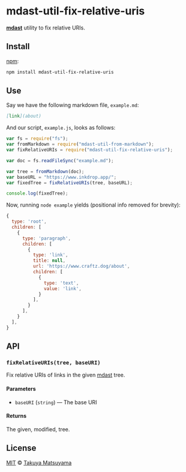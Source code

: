 # mdast-util-fix-relative-uris

**[mdast][]** utility to fix relative URIs.

## Install

[npm][]:

```sh
npm install mdast-util-fix-relative-uris
```

## Use

Say we have the following markdown file, `example.md`:

```markdown
[link](about)
```

And our script, `example.js`, looks as follows:

```js
var fs = require("fs");
var fromMarkdown = require("mdast-util-from-markdown");
var fixRelativeURIs = require("mdast-util-fix-relative-uris");

var doc = fs.readFileSync("example.md");

var tree = fromMarkdown(doc);
var baseURL = "https://www.inkdrop.app/";
var fixedTree = fixRelativeURIs(tree, baseURL);

console.log(fixedTree);
```

Now, running `node example` yields (positional info removed for brevity):

```js
{
  type: 'root',
  children: [
    {
      type: 'paragraph',
      children: [
        {
          type: 'link',
          title: null,
          url: 'https://www.craftz.dog/about',
          children: [
            {
              type: 'text',
              value: 'link',
            }
          ],
        }
      ],
    }
  ],
}
```

## API

### `fixRelativeURIs(tree, baseURI)`

Fix relative URIs of links in the given [mdast][] tree.

#### Parameters

- `baseURI` (`string`) — The base URI

#### Returns

The given, modified, tree.

## License

[MIT][license] © [Takuya Matsuyama][author]

[mdast]: https://github.com/syntax-tree/mdast
[npm]: https://docs.npmjs.com/cli/install
[license]: license
[author]: https://www.craftz.dog/
